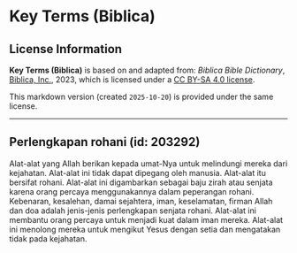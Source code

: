 # Key Terms (Biblica)

## License Information

**Key Terms (Biblica)** is based on and adapted from: _Biblica Bible Dictionary_, [Biblica, Inc.](https://www.biblica.com/), 2023, which is licensed under a [CC BY-SA 4.0 license](https://creativecommons.org/licenses/by-sa/4.0/legalcode.en).

This markdown version (created `2025-10-20`) is provided under the same license.



--------------------------------

## Perlengkapan rohani (id: 203292)

Alat\-alat yang Allah berikan kepada umat\-Nya untuk melindungi mereka dari kejahatan. Alat\-alat ini tidak dapat dipegang oleh manusia. Alat\-alat itu bersifat rohani. Alat\-alat ini digambarkan sebagai baju zirah atau senjata karena orang percaya menggunakannya dalam peperangan rohani. Kebenaran, kesalehan, damai sejahtera, iman, keselamatan, firman Allah dan doa adalah jenis\-jenis perlengkapan senjata rohani. Alat\-alat ini membantu orang percaya untuk menjadi kuat dalam iman mereka. Alat\-alat ini menolong mereka untuk mengikut Yesus dengan setia dan mengatakan tidak pada kejahatan.


